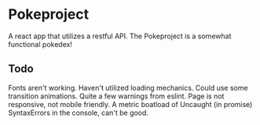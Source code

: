 # Pokeproject

A react app that utilizes a restful API. The Pokeproject is a somewhat functional pokedex!

## Todo

Fonts aren't working.
Haven't utilized loading mechanics.
Could use some transition animations.
Quite a few warnings from eslint.
Page is not responsive, not mobile friendly.
A metric boatload of Uncaught (in promise) SyntaxErrors in the console, can't be good.